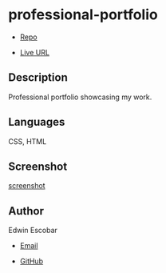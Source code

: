 
# professional-portfolio

  * [Repo](https://github.com/escowin/professional-portfolio)

  * [Live URL](https://escowin.github.io/professional-portfolio)
  
## Description

  Professional portfolio showcasing my work.

## Languages

  CSS, HTML

## Screenshot

  [screenshot](./assets/images/app-professional-portfolio.jpg)

## Author

  Edwin Escobar

  * [Email](mailto:edwin@escowinart.com)

  * [GitHub](https://github.com/escowin)
